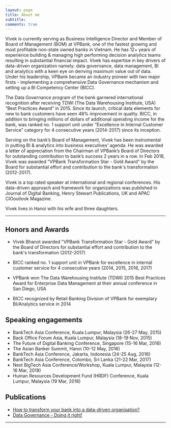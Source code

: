 ```yaml
---
layout: page
title: About me
subtitle: 
comments: true
---
```


Vivek is currently serving as Business Intelligence Director and Member of Board of Management (BOM) at VPBank, 
one of the fastest growing and most profitable non-state owned banks in Vietnam. He has 12+ years of experience building & 
managing high performing decision analytics teams resulting in substantial financial impact. 
Vivek has expertise in key drivers of data-driven organization namely: data governance, data management, 
BI and analytics with a keen eye on deriving maximum value out of data. Under his leadership, 
VPBank became an industry pioneer with two major firsts - implementing a comprehensive Data Governance mechanism and setting up a 
BI Competency Center (BICC).

The Data Governance program of the bank garnered international recognition after 
receiving TDWI (The Data Warehousing Institute, USA) “Best Practices Award” in 2015. 
Since its launch, critical data elements for new to bank customers have seen 48% improvement in quality. 
BICC, in addition to bringing millions of dollars of additional operating income for the bank, was ranked no. 
1 support unit under “Excellence in Internal Customer Service” category for 4 consecutive years (2014-2017) since its inception.

Serving on the bank’s Board of Management, 
Vivek has been instrumental in putting BI & analytics into business executives’ agenda. 
He was awarded a letter of appreciation from the Chairman of VPBank’s Board of 
Directors for outstanding contribution to bank’s success 2 years in a row. In Feb 2018, 
Vivek was awarded "VPBank Transformation Star - Gold Award" by the Board for substantial effort and contribution to the bank's transformation (2012-2017).

Vivek is a top rated speaker at international and regional conferences. 
His data-driven approach and framework for organizations was published in Journal of Digital Banking, 
Henry Stewart Publications, UK and APAC CIOoutlook Magazine.

Vivek lives in Hanoi with his wife and three daughters.

---

## Honors and Awards

- Vivek Bhanot awarded "VPBank Transformation Star - Gold Award" by the Board of Directors for substantial effort and contribution to the bank's transformation (2012-2017)

- BICC ranked no. 1 support unit in VPBank for excellence in internal customer service for 4 consecutive years (2014, 2015, 2016, 2017)

- VPBank won The Data Warehousing Institute (TDWI) 2015 Best Practices Award for Enterprise Data Management at their annual conference in San Diego, USA

- BICC recognized by Retail Banking Division of VPBank for exemplary BI/Analytics service in 2014

## Speaking engagements

- BankTech Asia Conference, Kuala Lumpur, Malaysia (26-27 May, 2015)
- Back Office Forum Asia, Kuala Lumpur, Malaysia (18-19 Nov, 2015)
- The Future of Digital Banking Conference, Singapore (15-16 Mar, 2016)
- The Asian Banker Summit, Hanoi (10-12 May, 2016)
- BankTech Asia Conference, Jakarta, Indonesia (24-25 Aug, 2016)
- BankTech Asia Conference, Colombo, Sri Lanka (21-22 Mar, 2017)
- Next BigTech Asia Conference/Workshop, Kuala Lumpur, Malaysia (12-16 Mar, 2018)
- Human Resources Development Fund (HRDF) Conference, Kuala Lumpur, Malaysia (19 Mar, 2018)

## Publications

- [How to transform your bank into a data-driven organisation?](https://www.henrystewartpublications.com/jdb/v1?lipi=urn%3Ali%3Apage%3Ad_flagship3_profile_view_base%3BjDs%2BWSHaSQq%2FqxKDuy0OUA%3D%3D)
- [Data Governance - Doing it right!](https://www.linkedin.com/pulse/data-governance-doing-right-vivek-bhanot)

---
